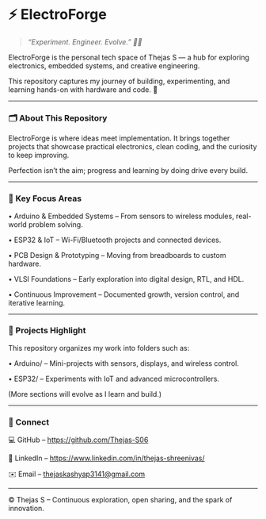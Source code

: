 # **⚡ ElectroForge**

> _“Experiment. Engineer. Evolve.” 🔧💡_

ElectroForge is the personal tech space of Thejas S — a hub for exploring electronics, embedded systems, and creative engineering.

This repository captures my journey of building, experimenting, and learning hands-on with hardware and code. 🚀
________________________________________
### **🗂️ About This Repository**

ElectroForge is where ideas meet implementation.
It brings together projects that showcase practical electronics, clean coding, and the curiosity to keep improving.

Perfection isn’t the aim; progress and learning by doing drive every build.
________________________________________
### **🌟 Key Focus Areas**

•	Arduino & Embedded Systems – From sensors to wireless modules, real-world problem solving.

•	ESP32 & IoT – Wi-Fi/Bluetooth projects and connected devices.

•	PCB Design & Prototyping – Moving from breadboards to custom hardware.

•	VLSI Foundations – Early exploration into digital design, RTL, and HDL.

•	Continuous Improvement – Documented growth, version control, and iterative learning.

________________________________________
### **🔧 Projects Highlight**

This repository organizes my work into folders such as:

•	Arduino/ – Mini-projects with sensors, displays, and wireless control.

•	ESP32/ – Experiments with IoT and advanced microcontrollers.

(More sections will evolve as I learn and build.)

________________________________________
### **🤝 Connect**

💻 GitHub – https://github.com/Thejas-S06

🔗 LinkedIn – https://www.linkedin.com/in/thejas-shreenivas/

✉️ Email – thejaskashyap3141@gmail.com

________________________________________
© Thejas S – Continuous exploration, open sharing, and the spark of innovation.
